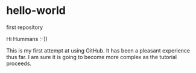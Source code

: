 # hello-world
first repository

Hi Hummans :-))

This is my first attempt at using GitHub.
It has been a pleasant experience thus far.
I am sure it is going to become more complex as the tutorial proceeds.
